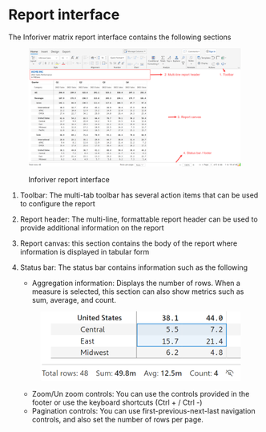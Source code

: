 # Report interface

The Inforiver matrix report interface contains the following sections

<figure><img src="../../.gitbook/assets/Inforiver-interface.png" alt=""><figcaption><p>Inforiver report interface</p></figcaption></figure>

1. Toolbar: The multi-tab toolbar has several action items that can be used to configure the report
2. Report header: The multi-line, formattable report header can be used to provide additional information on the report&#x20;
3. Report canvas: this section contains the body of the report where information is displayed in tabular form
4.  Status bar: The status bar contains information such as the following

    * Aggregation information: Displays the number of rows. When a measure is selected, this section can also show metrics such as sum, average, and count.



    <figure><img src="../../.gitbook/assets/inforiver-interface-footer-aggregation.png" alt=""><figcaption></figcaption></figure>

    * Zoom/Un zoom controls: You can use the controls provided in the footer or use the keyboard shortcuts (Ctrl + / Ctrl -)&#x20;
    * Pagination controls: You can use first-previous-next-last navigation controls, and also set the number of rows per page.



